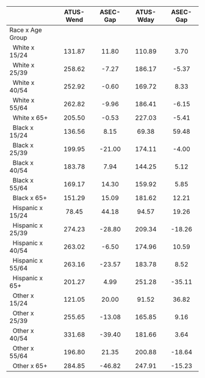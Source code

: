 
|                      |    ATUS-Wend |     ASEC-Gap |    ATUS-Wday |     ASEC-Gap |
| -------------------- | :----------: | :----------: | :----------: | :----------: |
| Race x Age Group     |              |              |              |              |
| &nbsp;&nbsp;White x 15/24 |       131.87 |        11.80 |       110.89 |         3.70 |
| &nbsp;&nbsp;White x 25/39 |       258.62 |        -7.27 |       186.17 |        -5.37 |
| &nbsp;&nbsp;White x 40/54 |       252.92 |        -0.60 |       169.72 |         8.33 |
| &nbsp;&nbsp;White x 55/64 |       262.82 |        -9.96 |       186.41 |        -6.15 |
| &nbsp;&nbsp;White x 65+ |       205.50 |        -0.53 |       227.03 |        -5.41 |
| &nbsp;&nbsp;Black x 15/24 |       136.56 |         8.15 |        69.38 |        59.48 |
| &nbsp;&nbsp;Black x 25/39 |       199.95 |       -21.00 |       174.11 |        -4.00 |
| &nbsp;&nbsp;Black x 40/54 |       183.78 |         7.94 |       144.25 |         5.12 |
| &nbsp;&nbsp;Black x 55/64 |       169.17 |        14.30 |       159.92 |         5.85 |
| &nbsp;&nbsp;Black x 65+ |       151.29 |        15.09 |       181.62 |        12.21 |
| &nbsp;&nbsp;Hispanic x 15/24 |        78.45 |        44.18 |        94.57 |        19.26 |
| &nbsp;&nbsp;Hispanic x 25/39 |       274.23 |       -28.80 |       209.34 |       -18.26 |
| &nbsp;&nbsp;Hispanic x 40/54 |       263.02 |        -6.50 |       174.96 |        10.59 |
| &nbsp;&nbsp;Hispanic x 55/64 |       263.16 |       -23.57 |       183.78 |         8.52 |
| &nbsp;&nbsp;Hispanic x 65+ |       201.27 |         4.99 |       251.28 |       -35.11 |
| &nbsp;&nbsp;Other x 15/24 |       121.05 |        20.00 |        91.52 |        36.82 |
| &nbsp;&nbsp;Other x 25/39 |       255.65 |       -13.08 |       165.85 |         9.16 |
| &nbsp;&nbsp;Other x 40/54 |       331.68 |       -39.40 |       181.66 |         3.64 |
| &nbsp;&nbsp;Other x 55/64 |       196.80 |        21.35 |       200.88 |       -18.64 |
| &nbsp;&nbsp;Other x 65+ |       284.85 |       -46.82 |       247.91 |       -15.23 |

